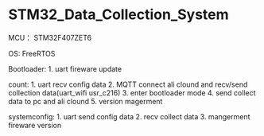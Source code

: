 # STM32_Data_Collection_System

MCU： 
    STM32F407ZET6

OS:
    FreeRTOS
    
Bootloader:
    1. uart fireware update

count:
    1. uart recv config data
    2. MQTT connect ali clound and recv/send collection data(uart_wifi usr_c216)
    3. enter bootloader mode
    4. send collect data to pc and ali clound
    5. version magerment
    

systemconfig:
    1. uart send config data 
    2. recv collect data 
    3. mangerment fireware version
  
